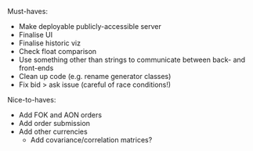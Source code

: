 Must-haves:

- Make deployable publicly-accessible server
- Finalise UI
- Finalise historic viz
- Check float comparison 
- Use something other than strings to communicate between back- and front-ends
- Clean up code (e.g. rename generator classes)
- Fix bid > ask issue (careful of race conditions!)

Nice-to-haves:

- Add FOK and AON orders
- Add order submission
- Add other currencies
    - Add covariance/correlation matrices?